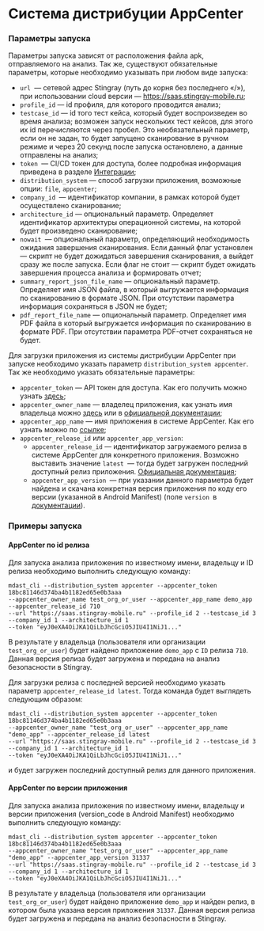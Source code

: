 # Система дистрибуции AppCenter

  <h3>Параметры запуска</h3>
  <p>Параметры запуска зависят от расположения файла apk, отправляемого на анализ. Так же, существуют обязательные параметры, которые необходимо указывать при любом виде запуска:</p>
  <ul class="Disc">
    <li><code>url </code>— сетевой адрес Stingray (путь до корня без последнего «/»), при использовании cloud версии — <a href="https://saas.stingray-mobile.ru">https://saas.stingray-mobile.ru</a>; </li>
    <li><code>profile_id</code> — id профиля, для которого проводится анализ;</li>
    <li><code>testcase_id</code> — id того тест кейса, который будет воспроизведен во время анализа; возможен запуск нескольких тест кейсов, для этого их id перечисляются через пробел. Это необязательный параметр, если он не задан, то будет запущено сканирование в ручном режиме и через 20 секунд после запуска остановлено, а данные отправлены на анализ;</li>
    <li><code>token </code>— CI/CD токен для доступа, более подробная информация приведена в разделе <a data-xref="{title}" href="Integracii.htm">Интеграции</a>;</li>
    <li><code>distribution_system</code> — способ загрузки приложения, возможные опции: <code>file</code>, <code>appcenter</code>;</li>
    <li><code>company_id </code>— идентификатор компании, в рамках которой будет осуществлено сканирование;</li>
    <li><code>architecture_id</code> — опциональный параметр. Определяет идентификатор архитектуры операционной системы, на которой будет произведено сканирование;</li>
    <li><code>nowait </code>— опциональный параметр, определяющий необходимость ожидания завершения сканирования. Если данный флаг установлен — скрипт не будет дожидаться завершения сканирования, а выйдет сразу же после запуска. Если флаг не стоит — скрипт будет ожидать завершения процесса анализа и формировать отчет;</li>
    <li><code>summary_report_json_file_name</code> — опциональный параметр. Определяет имя JSON файла, в который выгружается информация по сканированию в формате JSON. При отсутствии параметра информация сохраняться в JSON не будет;</li>
    <li><code>pdf_report_file_name</code> — опциональный параметр. Определяет имя PDF файла в который выгружается информация по сканированию в формате PDF. При отсутствии параметра PDF-отчет сохраняться не будет.</li>
  </ul>
  <p>Для загрузки приложения из системы дистрибуции AppCenter при запуске необходимо указать параметр <code>distribution_system appcenter</code>. Так же необходимо указать обязательные параметры:</p>
  <ul class="Disc">
    <li><code>appcenter_token</code> — API токен для доступа. Как его получить можно узнать <a href="https://docs.microsoft.com/en-us/appcenter/api-docs/">здесь</a>;</li>
    <li><code>appcenter_owner_name</code> — владелец приложения, как узнать имя владельца можно <a href="https://intercom.help/appcenter/en/articles/1764707-how-to-find-the-app-name-and-owner-name-from-your-app-url">здесь</a> или в <a href="https://docs.microsoft.com/en-us/appcenter/api-docs/#find-your-app-center-app-name-and-owner-name">официальной документации</a>;</li>
    <li><code>appcenter_app_name</code> — имя приложения в системе AppCenter. Как его узнать можно по <a href="https://docs.microsoft.com/en-us/appcenter/api-docs/#find-your-app-center-app-name-and-owner-name">ссылке</a>;</li>
    <li><code>appcenter_release_id</code> или <code>appcenter_app_version</code>:
      <ul>
        <li><code>appcenter_release_id</code> — идентификатор загружаемого релиза в системе AppCenter для конкретного приложения. Возможно выставить значение <code>latest </code>— тогда будет загружен последний доступный релиз приложения. <a href="https://openapi.appcenter.ms/#/distribute/releases_getLatestByUser">Официальная документация</a>;</li>
        <li><code>appcenter_app_version </code>— при указании данного параметра будет найдена и скачана конкретная версия приложения по коду его версии (указанной в Android Manifest) (поле <code>version </code>в <a href="https://openapi.appcenter.ms/#/distribute/releases_list">документации</a>).</li>
      </ul>
    </li>
  </ul>
  <h3>Примеры запуска</h3>
  <h4>AppCenter по id релиза</h4>
  <p>Для запуска анализа приложения по известному имени, владельцу и ID релиза необходимо выполнить следующую команду:</p>
  <pre class="language-bush"><code class="language-bush">mdast_cli --distribution_system appcenter --appcenter_token 18bc81146d374ba4b1182ed65e0b3aaa 
--appcenter_owner_name test_org_or_user --appcenter_app_name demo_app --appcenter_release_id 710 
--url &quot;https://saas.stingray-mobile.ru&quot; --profile_id 2 --testcase_id 3 --company_id 1 --architecture_id 1
--token &quot;eyJ0eXA4OiJKA1QiLbJhcGciO5JIU4I1NiJ1...&quot;</code></pre>
  <p>В результате у владельца (пользователя или организации <code>test_org_or_user</code>) будет найдено приложение <code>demo_app</code> с <code>ID</code> релиза <code>710</code>. Данная версия релиза будет загружена и передана на анализ безопасности в Stingray.</p>
  <p>Для загрузки релиза с последней версией необходимо указать параметр <code>appcenter_release_id latest</code>. Тогда команда будет выглядеть следующим образом:</p>
  <pre class="language-bush"><code class="language-bush">mdast_cli --distribution_system appcenter --appcenter_token 18bc81146d374ba4b1182ed65e0b3aaa 
--appcenter_owner_name &quot;test_org_or_user&quot; --appcenter_app_name &quot;demo_app&quot; --appcenter_release_id latest 
--url &quot;https://saas.stingray-mobile.ru&quot; --profile_id 2 --testcase_id 3 --company_id 1 --architecture_id 1
--token &quot;eyJ0eXA4OiJKA1QiLbJhcGciO5JIU4I1NiJ1...&quot;</code></pre>
  <p>и будет загружен последний доступный релиз для данного приложения.</p>
  <h4>AppCenter по версии приложения</h4>
  <p>Для запуска анализа приложения по известному имени, владельцу и версии приложения (version_code в Android Manifest) необходимо выполнить следующую команду:</p>
  <pre class="language-bush"><code class="language-bush">mdast_cli --distribution_system appcenter --appcenter_token 18bc81146d374ba4b1182ed65e0b3aaa 
--appcenter_owner_name &quot;test_org_or_user&quot; --appcenter_app_name &quot;demo_app&quot; --appcenter_app_version 31337 
--url &quot;https://saas.stingray-mobile.ru&quot; --profile_id 2 --testcase_id 3 --company_id 1 --architecture_id 1 
--token &quot;eyJ0eXA4OiJKA1QiLbJhcGciO5JIU4I1NiJ1...&quot;</code></pre>
  <p>В результате у владельца (пользователя или организации <code>test_org_or_user</code>) будет найдено приложение <code>demo_app</code> и найден релиз, в котором была указана версия приложения <code>31337</code>. Данная версия релиза будет загружена и передана на анализ безопасности в Stingray.</p>
  <p> </p>
</body>
</html>